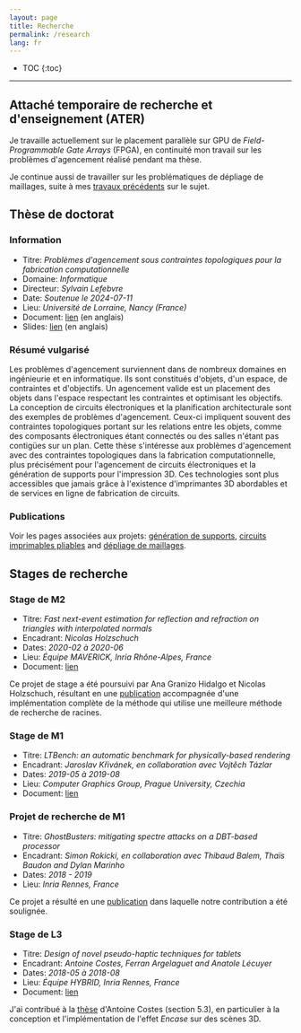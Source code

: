 ```yaml
---
layout: page
title: Recherche
permalink: /research
lang: fr
---
```


* TOC
{:toc}
---

## Attaché temporaire de recherche et d'enseignement (ATER)
Je travaille actuellement sur le placement parallèle sur GPU de *Field-Programmable Gate Arrays* (FPGA), en continuité mon travail sur les problèmes d'agencement réalisé pendant ma thèse.

Je continue aussi de travailler sur les problématiques de dépliage de maillages, suite à mes [travaux précédents](/publications/2024Bhargava) sur le sujet.

## Thèse de doctorat
### Information
- Titre:     *Problèmes d'agencement sous contraintes topologiques pour la fabrication computationnelle*
- Domaine:   *Informatique*
- Directeur: *Sylvain Lefebvre*
- Date:      *Soutenue le 2024-07-11*
- Lieu:      *Université de Lorraine, Nancy (France)*
- Document:  [lien](https://docnum.univ-lorraine.fr/public/DDOC_T_2024_0073_FREIRE.pdf) (en anglais)
- Slides:    [lien](/assets/presentations/slides_phd.pdf) (en anglais)

### Résumé vulgarisé
Les problèmes d'agencement surviennent dans de nombreux domaines en ingénieurie et en informatique. Ils sont constitués d'objets, d'un espace, de contraintes et d'objectifs. Un agencement valide est un placement des objets dans l'espace respectant les contraintes et optimisant les objectifs. La conception de circuits électroniques et la planification architecturale sont des exemples de problèmes d'agencement. Ceux-ci impliquent souvent des contraintes topologiques portant sur les relations entre les objets, comme des composants électroniques étant connectés ou des salles n'étant pas contigües sur un plan. Cette thèse s'intéresse aux problèmes d'agencement avec des contraintes topologiques dans la fabrication computationnelle, plus précisément pour l'agencement de circuits électroniques et la génération de supports pour l'impression 3D. Ces technologies sont plus accessibles que jamais grâce à l'existence d'imprimantes 3D abordables et de services en ligne de fabrication de circuits.

### Publications
Voir les pages associées aux projets: [génération de supports](/publications/2022Freire), [circuits imprimables pliables](/publications/2023Freire) and [dépliage de maillages](/publications/2024Bhargava).

## Stages de recherche
### Stage de M2
- Titre:     *Fast next-event estimation for reflection and refraction on triangles with interpolated normals*
- Encadrant: *Nicolas Holzschuch*
- Dates:     *2020-02 à 2020-06*
- Lieu:      *Équipe MAVERICK, Inria Rhône-Alpes, France*
- Document:  [lien](assets/internships/m2_report.pdf)

Ce projet de stage a été poursuivi par Ana Granizo Hidalgo et Nicolas Holzschuch, résultant en une [publication](https://theses.hal.science/INRIA2/hal-04561024v1) accompagnée d'une implémentation complète de la méthode qui utilise une meilleure méthode de recherche de racines.

### Stage de M1
- Titre:     *LTBench: an automatic benchmark for physically-based rendering*
- Encadrant: *Jaroslav Křivánek, en collaboration avec Vojtěch Tázlar*
- Dates:     *2019-05 à 2019-08*
- Lieu:      *Computer Graphics Group, Prague University, Czechia*
- Document:  [lien](/assets/internships/m1_report.pdf)

### Projet de recherche de M1
- Titre:     *GhostBusters: mitigating spectre attacks on a DBT-based processor*
- Encadrant: *Simon Rokicki, en collaboration avec Thibaud Balem, Thaïs Baudon and Dylan Marinho*
- Dates:     *2018 - 2019*
- Lieu:      *Inria Rennes, France*

Ce projet a résulté en une [publication](https://univ-rennes.hal.science/hal-02396631) dans laquelle notre contribution a été soulignée.

### Stage de L3
- Titre:     *Design of novel pseudo-haptic techniques for tablets*
- Encadrant: *Antoine Costes, Ferran Argelaguet and Anatole Lécuyer*
- Dates:     *2018-05 à 2018-08*
- Lieu:      *Équipe HYBRID, Inria Rennes, France*
- Document:  [lien](assets/internships/l3_report.pdf)

J'ai contribué à la [thèse](https://theses.fr/api/v1/document/2018ISAR0032) d'Antoine Costes (section 5.3), en particulier à la conception et l'implémentation de l'effet *Encase* sur des scènes 3D.